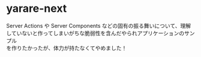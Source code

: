 # yarare-next

Server Actions や Server Components などの固有の振る舞いについて、理解していないと作ってしまいがちな脆弱性を含んだやられアプリケーションのサンプル  
を作りたかったが、体力が持たなくてやめました！
